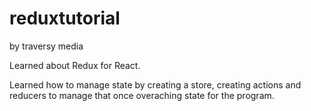 # reduxtutorial
 by traversy media

Learned about Redux for React.

Learned how to manage state by creating a store, creating actions and reducers to manage that once overaching state for the program.
